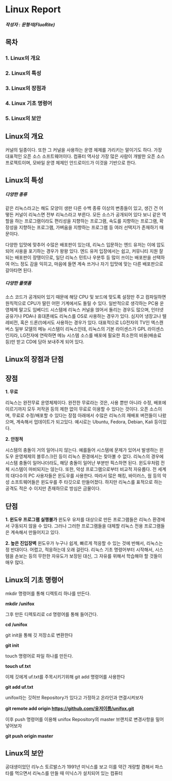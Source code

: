 Linux Report
=============

##### 작성자 : 문형석(FluoRite)





목차
-------------
### 1. Linux의 개요
### 2. Linux의 특성
### 3. Linux의 장점과 
### 4. Linux 기초 명령어
### 5. Linux의 보안





Linux의 개요
-------------
커널의 일종이다. 또한 그 커널을 사용하는 운영 체제를 가리키는 말이기도 하다. 가장 대표적인 오픈 소스 소프트웨어이다. 컴퓨터 역사상 가장 많은 사람이 개발한 오픈 소스 프로젝트이며, 모바일 운영 체제인 안드로이드가 이것을 기반으로 한다.





Linux의 특성
-------------
##### 다양한 종류
같은 리눅스라고는 해도 모양이 생판 다른 수백 종류 이상의 변종들이 있고, 생긴 건 어떻든 커널이 리눅스면 전부 리눅스라고 부른다. 모든 소스가 공개되어 있다 보니 같은 역할을 하는 프로그램이라도 편리성을 지향하는 프로그램, 속도를 지향하는 프로그램, 확장성을 지향하는 프로그램, 가벼움을 지향하는 프로그램 등 여러 선택지가 존재하기 때문이다.

다양한 입맛에 맞추어 수많은 배포판이 있는데, 리눅스 입문하는 엔드 유저는 이에 압도되어 사용을 포기하는 경우가 왕왕 있다. 엔드 유저 입장에서는 쉽고, 커뮤니티 지원 잘 되는 배포판이 장땡이므로, 일단 리눅스 민트나 우분투 등 많이 쓰이는 배포판을 선택하여 어느 정도 감을 익히고, 마음에 들면 계속 쓰거나 자기 입맛에 맞는 다른 배포판으로 갈아타면 된다.

##### 다양한 플랫폼
소스 코드가 공개되어 있기 때문에 해당 CPU 및 보드에 맞도록 설정만 주고 컴파일하면 원칙적으로 CPU가 딸린 어떤 기계에서도 돌릴 수 있다. 일반적으로 생각하는 PC용 운영체제 말고도 임베디드 시스템에 리눅스 커널을 얹어서 돌리는 경우도 많으며, 인터넷 공유기나 PDA나 휴대폰에도 리눅스를 OS로 사용하는 경우가 있다. 심지어 냉장고나 텔레비전, 혹은 드론(!)에서도 사용하는 경우가 있다. 대표적으로 LG전자의 TV인 엑스캔버스 일부 모델의 메뉴 시스템이 리눅스인데, 리눅스의 기본 라이센스가 GPL 라이센스인지라, LG전자에 연락하면 메뉴 시스템 소스를 배포에 필요한 최소한의 비용(배송료 등)만 받고 CD에 담아 보내주게 되어 있다.





Linux의 장점과 단점
-------------
## 장점

**1. 무료**

리눅스는 완전무료 운영체제이다. 완전한 무료라는 것은, 사용 뿐만 아니라 수정, 배포에 이르기까지 모두 저작권 등의 제한 없이 무료로 이용할 수 있다는 것이다. 오픈 소스이며, 무료로 수정/배포할 수 있다는 장점 아래에서 수많은 리눅스의 재배포 버전들이 나왔으며, 계속해서 업데이트가 되고있다. 예시로는 Ubuntu, Fedora, Debian, Kali 등이있다.

**2. 안정적**

시스템의 충돌이 거의 일어나지 않는다. 예를들어 시스템에 문제가 있어서 발생하는 윈도우 운영체제의 블루스크린 등이 리눅스 환경에서는 찾아볼 수 없다. 리눅스의 경우에 시스템 충돌이 일어나더라도, 해당 충돌이 일어난 부분만 픽스하면 된다. 윈도우처럼 전체 시스템이 마비되지는 않는다. 또한, 악성 프로그램으로부터 비교적 자유롭다. 전 세계의 대다수의 PC 사용자들은 윈도우를 사용한다. 따라서 많은 해킹, 바이러스, 웜 등의 악성 소프트웨어들은 윈도우를 주 타깃으로 만들어졌다. 하지만 리눅스를 표적으로 하는 공격도 적은 수 이지만 존재하므로 방심은 금물이다.

## 단점

**1. 윈도우 프로그램 실행불가** 
윈도우 유저를 대상으로 만든 프로그램들은 리눅스 환경에서 구동되지 않을 수 있다. 그러나 그러한 프로그램들을 대체할 리눅스 전용 프로그램들은 계속해서 만들어지고 있다.


**2. 높은 진입장벽**
윈도우가 누구나 쉽게, 빠르게 적응할 수 있는 것에 반해서, 리눅스는 정 반대이다. 어렵고, 적응하는데 오래 걸린다. 리눅스 기초 명령어부터 시작해서, 시스템을 손보는 등의 무한한 자유도가 보장된 대신, 그 자유를 위해서 학습해야 할 것들이 매우 많다.



Linux의 기초 명령어
-------------
mkdir 명령어를 통해 디렉토리 하나를 만든다. 

**mkdir /unifox**

그후 만든 디렉토리로 cd 명령어를 통해 들어간다.

**cd /unifox**

git init을 통해 깃 저장소로 변환한다

**git init**

touch 명령어로 파일 하나를 만든다.

**touch uf.txt**

이제 깃에게 uf.txt를 주목시키기위해 git add 명령어를 사용한다

**git add uf.txt**

unifox라는 깃허브 Repository가 있다고 가정하고 온라인과 연결시켜보자

**git remote add origin https://github.com/유저이름/unifox.git**

이후 push 명령어를 이용해 unifox Repository의 master 브랜치로 변경사항을 밀어 넣어보자

**git push origin master**



Linux의 보안
-------------
공대생이었던 리누스 토르발스가 1991년 미닉스를 보고 이를 약간 개량할 겸해서 파스타를 먹으면서 리눅스를 만들 때 미닉스가 설치되어 있는 컴퓨터

